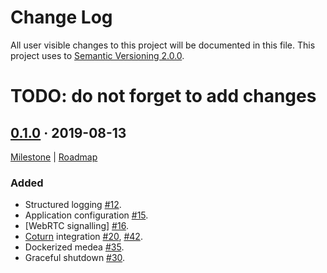 Change Log
==========

All user visible changes to this project will be documented in this file. This project uses to [Semantic Versioning 2.0.0].


# TODO: do not forget to add changes



## [0.1.0] · 2019-08-13
[0.1.0]: https://github.com/instrumentisto/medea/releases/tag/medea-0.1.0

[Milestone](https://github.com/instrumentisto/medea/milestone/1) |
[Roadmap](https://github.com/instrumentisto/medea/issues/8)

### Added

- Structured logging [#12](https://github.com/instrumentisto/medea/pull/12).
- Application configuration [#15](https://github.com/instrumentisto/medea/pull/15).
- [WebRTC signalling] [#16](https://github.com/instrumentisto/medea/pull/16).
- [Coturn] integration [#20](https://github.com/instrumentisto/medea/pull/20), 
  [#42](https://github.com/instrumentisto/medea/pull/42).
- Dockerized medea [#35](https://github.com/instrumentisto/medea/pull/35).
- Graceful shutdown [#30](https://github.com/instrumentisto/medea/pull/30).




[Coturn]: https://github.com/coturn/coturn
[Semantic Versioning 2.0.0]: https://semver.org

